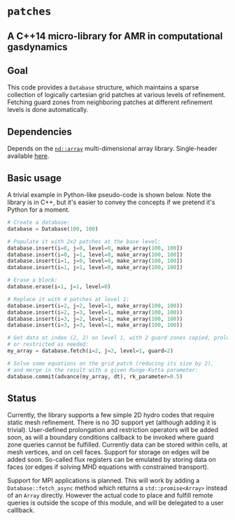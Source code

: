 # `patches`


## A C++14 micro-library for AMR in computational gasdynamics


## Goal
This code provides a `Database` structure, which maintains a sparse collection of logically cartesian grid patches at various levels of refinement. Fetching guard zones from neighboring patches at different refinement levels is done automatically.


## Dependencies
Depends on the [`nd::array`](https://github.com/jzrake/ndarray) multi-dimensional array library. Single-header available [here](https://github.com/jzrake/ndarray/blob/master/include/ndarray.hpp).


## Basic usage
A trivial example in Python-like pseudo-code is shown below. Note the library is in C++, but it's easier to convey the concepts if we pretend it's Python for a moment.

```python
# Create a database:
database = Database(100, 100)

# Populate it with 2x2 patches at the base level:
database.insert(i=0, j=0, level=0, make_array(100, 100])
database.insert(i=0, j=1, level=0, make_array(100, 100])
database.insert(i=1, j=0, level=0, make_array(100, 100])
database.insert(i=1, j=1, level=0, make_array(100, 100])

# Erase a block:
database.erase(i=1, j=1, level=0)

# Replace it with 4 patches at level 1:
database.insert(i=2, j=2, level=1, make_array(100, 100))
database.insert(i=2, j=3, level=1, make_array(100, 100))
database.insert(i=3, j=2, level=1, make_array(100, 100))
database.insert(i=3, j=3, level=1, make_array(100, 100))

# Get data at index (2, 2) on level 1, with 2 guard zones copied, prolonged,
# or restricted as needed:
my_array = database.fetch(i=2, j=2, level=1, guard=2)

# Solve some equations on the grid patch (reducing its size by 2),
# and merge in the result with a given Runge-Kutta parameter:
database.commit(advance(my_array, dt), rk_parameter=0.5)
```


## Status
Currently, the library supports a few simple 2D hydro codes that require static mesh refinement. There is no 3D support yet (although adding it is trivial). User-defined prolongation and restriction operators will be added soon, as will a boundary conditions callback to be invoked where guard zone queries cannot be fulfilled. Currently data can be stored within cells, at mesh vertices, and on cell faces. Support for storage on edges will be added soon. So-called flux registers can be emulated by storing data on faces (or edges if solving MHD equations with constrained transport).

Support for MPI applications is planned. This will work by adding a `Database::fetch_async` method which returns a `std::promise<Array>` instead of an `Array` directly. However the actual code to place and fulfill remote queries is outside the scope of this module, and will be delegated to a user calllback.
